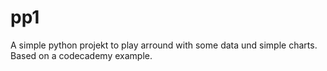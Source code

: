 # pp1
A simple python projekt to play arround with some data und simple charts. Based on a codecademy example.
